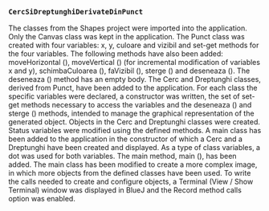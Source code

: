 ### `CercSiDreptunghiDerivateDinPunct`
The classes from the Shapes project were imported into the application. Only the Canvas class was kept in the application. The Punct class was created with four variables: x, y, culoare and vizibil and set-get methods for the four variables. The following methods have also been added: moveHorizontal (), moveVertical () (for incremental modification of variables x and y), schimbaCuloarea (), faVizibil (), sterge () and deseneaza (). The deseneaza () method has an empty body. The Cerc and Dreptunghi classes, derived from Punct, have been added to the application. For each class the specific variables were declared, a constructor was written, the set of set-get methods necessary to access the variables and the deseneaza () and sterge () methods, intended to manage the graphical representation of the generated object. Objects in the Cerc and Dreptunghi classes were created. Status variables were modified using the defined methods.
A main class has been added to the application in the constructor of which a Cerc and a Dreptunghi have been created and displayed. As a type of class variables, a dot was used for both variables. The main method, main (), has been added. The main class has been modified to create a more complex image, in which more objects from the defined classes have been used. To write the calls needed to create and configure objects, a Terminal (View / Show Terminal) window was displayed in BlueJ and the Record method calls option was enabled.

